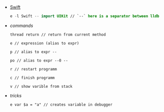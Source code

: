 -  [Swift](Swift.md) 
	```swift
	e -l Swift -- import UIKit // `--` here is a separator between lldb command and expression itself
	```
- *commands*
	```lldb
	thread return // return from current method 

	e // expression (alias to expr)

	p // alias to expr --

	po // alias to expr --0 --

	r // restart programm

	c // finish programm

	v // show varible from stack
	```
- *tricks*
	```lldb
	e var $a = "a" // creates variable in debugger
	```